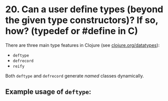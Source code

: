 # 20. Can a user define types (beyond the given type constructors)? If so, how? (typedef or #define in C)


There are three main type features in Clojure (see [clojure.org/datatypes](http://clojure.org/datatypes)):

* `deftype`
* `defrecord`
* `reify`

Both `deftype` and `defrecord` generate _named_ classes dynamically.




## Example usage of `deftype`:

```clojure


```
